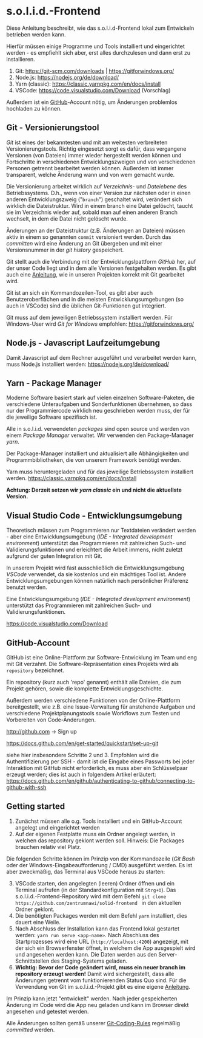# s.o.l.i.d.-Frontend

Diese Anleitung beschreibt, wie das s.o.l.i.d-Frontend lokal zum Entwickeln betrieben werden kann.

Hierfür müssen einige Programme und Tools installiert und eingerichtet werden - es empfiehlt sich aber, erst alles durchzulesen und dann erst zu installieren.

1. Git: https://git-scm.com/downloads | https://gitforwindows.org/
2. Node.js: https://nodejs.org/de/download/
3. Yarn (classic): https://classic.yarnpkg.com/en/docs/install
4. VSCode: https://code.visualstudio.com/Download (Vorschlag)

Außerdem ist ein [GitHub](https://github.com)-Account nötig, um Änderungen problemlos hochladen zu können. 

## Git - Versionierungstool

*Git* ist eines der bekanntesten und mit am weitesten verbreiteten Versionierungstools. Richtig eingesetzt sorgt es dafür, dass vergangene Versionen (von Dateien) immer wieder hergestellt werden können und Fortschritte in verschiedenen Entwicklungszweigen und von verschiedenen Personen getrennt bearbeitet werden können. Außerdem ist immer transparent, welche Änderung wann und von wem gemacht wurde.

Die Versionierung arbeitet wirklich auf _Verzeichnis-_ und _Dateiebene_ des Betriebssystems. D.h., wenn von einer Version zur nächsten oder in einen anderen Entwicklungszweig ("`branch`")  geschaltet wird, verändert sich wirklich die Dateistruktur. Wird in einem branch eine Datei gelöscht, taucht sie im Verzeichnis wieder auf, sobald man auf einen anderen Branch wechselt, in dem die Datei nicht gelöscht wurde.

Änderungen an der Dateistruktur (z.B. Änderungen an Dateien) müssen aktiv in einem so genannten `commit` versioniert werden. Durch das *committen* wird eine Änderung an Git übergeben und mit einer Versionsnummer in der *git history* gespeichert.

Git stellt auch die Verbindung mit der Entwicklungslpattform *GitHub* her, auf der unser Code liegt und in dem alle Versionen festgehalten werden. Es gibt auch eine [Anleitung](solid-git-workflow.md), wie in unseren Projekten korrekt mit Git gearbeitet wird.

Git ist an sich ein Kommandozeilen-Tool, es gibt aber auch Benutzeroberflächen und in die meisten Entwicklungsumgebungen (so auch in VSCode) sind die üblichen Git-Funktionen gut integriert.

Git muss auf dem jeweiligen Betriebssystem installiert werden. Für Windows-User wird *Git for Windows* empfohlen: https://gitforwindows.org/

## Node.js - Javascript Laufzeitumgebung

Damit Javascript auf dem Rechner ausgeführt und verarbeitet werden kann, muss Node.js installiert werden: https://nodejs.org/de/download/

## Yarn - Package Manager

Moderne Software basiert stark auf vielen einzelnen Software-Paketen, die verschiedene Unteraufgaben und Sonderfunktionen übernehmen, so dass nur der Programmiercode wirklich neu geschrieben werden muss, der für die jeweilige Software spezifisch ist.

Alle in s.o.l.i.d. verwendeten *packages* sind open source und werden von einem *Package Manager* verwaltet. Wir verwenden den Package-Manager *yarn*.

Der Package-Manager installiert und aktualisiert alle Abhängigkeiten und Programmbibliotheken, die von unserem Framework benötigt werden.

Yarn muss heruntergeladen und für das jeweilige Betriebssystem installiert werden.
https://classic.yarnpkg.com/en/docs/install

**Achtung: Derzeit setzen wir *yarn classic* ein und nicht die aktuellste Version.**

## Visual Studio Code - Entwicklungsumgebung

Theoretisch müssen zum Programmieren nur Textdateien verändert werden - aber eine Entwicklungsumgebung (*IDE - Integrated development environment*) unterstützt das Programmieren mit zahlreichen Such- und Validierungsfunktionen und erleichtert die Arbeit immens, nicht zuletzt aufgrund der guten Integration mit Git.

In unserem Projekt wird fast ausschließlich die Entwicklungsumgebung *VSCode* verwendet, da sie kostenlos und ein mächtiges Tool ist. Andere Entwicklungsumgebungen können natürlich nach persönlicher Präferenz benutzt werden.

Eine Entwicklungsumgebung (*IDE - Integrated development environment*) unterstützt das Programmieren mit zahlreichen Such- und Validierungsfunktionen. 

https://code.visualstudio.com/Download

## GitHub-Account

GitHub ist eine Online-Plattform zur Software-Entwicklung im Team und eng mit Git verzahnt. Die Software-Repräsentation eines Projekts wird als `repository` bezeichnet.

Ein repository (kurz auch 'repo' genannt) enthält alle Dateien, die zum Projekt gehören, sowie die komplette Entwicklungsgeschichte. 

Außerdem werden verschiedene Funktionen von der Online-Plattform bereitgestellt, wie z.B. eine Issue-Verwaltung für anstehende Aufgaben und verschiedene Projektplanungstools sowie Workflows zum Testen und Vorbereiten von Code-Änderungen.

http://github.com &rarr; Sign up

https://docs.github.com/en/get-started/quickstart/set-up-git

siehe hier insbesondere Schritte 2 und 3. Empfohlen wird die Authentifizierung per SSH - damit ist die Eingabe eines Passworts bei jeder Interaktion mit GitHub nicht erforderlich, es muss aber ein Schlüsselpaar erzeugt werden; dies ist auch in folgendem Artikel erläutert: https://docs.github.com/en/github/authenticating-to-github/connecting-to-github-with-ssh

## Getting started

1. Zunächst müssen alle o.g. Tools installiert und ein GitHub-Account angelegt und eingerichtet werden
2. Auf der eigenen Festplatte muss ein Ordner angelegt werden, in welchen das repository geklont werden soll. Hinweis: Die Packages brauchen relativ viel Platz.

Die folgenden Schritte können im Prinzip von der Kommandozeile (*Git Bash* oder der Windows-Eingabeaufforderung / CMD) ausgeführt werden. Es ist aber zweckmäßig, das Terminal aus VSCode heraus zu starten:

3. VSCode starten, den angelegten (leeren) Ordner öffnen und ein Terminal aufrufen (in der Standardkonfiguration mit `Strg+ö`). Das s.o.l.i.d.-Frontend-Repository wird mit dem Befehl `git clone https://github.com/zentrumnawi/solid-frontend ` in den aktuellen Ordner geklont.
4. Die benötigten Packages werden mit dem Befehl `yarn` installiert, dies dauert eine Weile.
5. Nach Abschluss der Installation kann das Frontend lokal gestartet werden: `yarn run serve <app-name>`. Nach Abschluss des Startprozesses wird eine URL (`http://localhost:4200`) angezeigt, mit der sich ein Browserfenster öffnet, in welchem die App ausgespielt wird und angesehen werden kann. Die Daten werden aus den Server-Schnittstellen des Staging-Systems geladen.
6. **Wichtig: Bevor der Code geändert wird, muss ein neuer branch im repository erzeugt werden!** Damit wird sichergestellt, dass alle Änderungen getrennt vom funktionierenden Status Quo sind. Für die Verwendung von Git im s.o.l.i.d.-Projekt gibt es eine eigene [Anleitung](solid-git-workflow).

Im Prinzip kann jetzt "entwickelt" werden. Nach jeder gespeicherten Änderung im Code wird die App neu geladen und kann im Browser direkt angesehen und getestet werden.

Alle Änderungen sollten gemäß unserer [Git-Coding-Rules](solid-coding-rules.md) regelmäßig *committed* werden.
